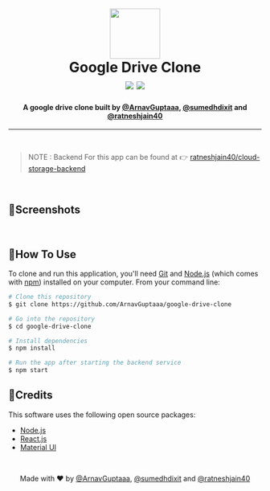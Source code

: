 <!-- Logo and Title -->
<h1 align="center">
    <img src="https://upload.wikimedia.org/wikipedia/commons/7/74/Googledrive_logo.svg" height=100>
    <br />
    Google Drive Clone
    <br />
    <img src="https://img.shields.io/github/languages/count/ArnavGuptaaa/google-drive-clone?style=flat-square">
    <img src="https://img.shields.io/github/contributors/ArnavGuptaaa/google-drive-clone?style=flat-square"> 
</h1>

<!-- Description -->
<h4 align="center">
    A google drive clone built by
    <a href="https://github.com/ArnavGuptaaa/">@ArnavGuptaaa</a>,
    <a href="https://github.com/sumedhdixit/">@sumedhdixit</a> and
    <a href="https://github.com/ratneshjain40/">@ratneshjain40</a>
</h4>

---

<br />

> NOTE : Backend For this app can be found at 👉 [ratneshjain40/cloud-storage-backend](https://github.com/ratneshjain40/cloud-storage-backend)

<br />

## 📌Screenshots

<br />

## 📌How To Use

To clone and run this application, you'll need [Git](https://git-scm.com) and [Node.js](https://nodejs.org/en/download/) (which comes with [npm](http://npmjs.com)) installed on your computer. From your command line:

```bash
# Clone this repository
$ git clone https://github.com/ArnavGuptaaa/google-drive-clone

# Go into the repository
$ cd google-drive-clone

# Install dependencies
$ npm install

# Run the app after starting the backend service
$ npm start
```

## 📌Credits

This software uses the following open source packages:
- [Node.js](https://nodejs.org/)
- [React.js](https://github.com/facebook/react)
- [Material UI](https://mui.com/)


<!-- Footer -->
<br />

<p align="center">
    Made with ❤️ by
    <a href="https://github.com/ArnavGuptaaa/">@ArnavGuptaaa</a>,
    <a href="https://github.com/sumedhdixit/">@sumedhdixit</a> and
    <a href="https://github.com/@ratneshjain40/">@ratneshjain40</a>
</p>
